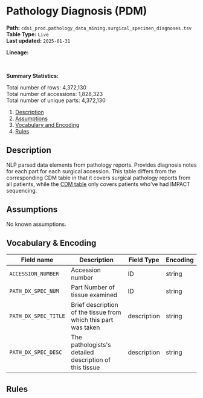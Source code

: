 # Pathology Diagnosis (PDM)

<b>Path:</b> `cdsi_prod.pathology_data_mining.surgical_specimen_diagnoses.tsv` <br/>
<b>Table Type:</b> `Live` <br/>
<b>Last updated:</b> `2025-01-31` <br/>

<b>Lineage:</b> 

<br/>

<b>Summary Statistics:</b>

Total number of rows: 4,372,130 <br/>
Total number of accessions: 1,828,323 <br/>
Total number of unique parts: 4,372,130 <br/>


1. [Description](#description)
2. [Assumptions](#assumptions)
3. [Vocabulary and Encoding](#vocabulary)
3. [Rules](#rules)


## Description <a name="description"></a>

NLP parsed data elements from pathology reports. Provides diagnosis notes for each part for each surgical accession.  This table differs from the corresponding CDM table in that it covers surgical pathology reports from all patients, while the [CDM table](https://github.com/msk-mind/datasheets-for-datasets/blob/main/clinical-data-mining/pathology_diagnoses.md) only covers patients who've had IMPACT sequencing.

## Assumptions <a name="assumptions"></a>

No known assumptions.


## Vocabulary & Encoding <a name="vocabulary"></a>

| **Field name** | **Description** | **Field Type** | **Encoding** |
|---|---|---|---|
| `ACCESSION_NUMBER` |  Accession number | ID | string |
| `PATH_DX_SPEC_NUM` | Part Number of tissue examined | ID | string |
| `PATH_DX_SPEC_TITLE` | Brief description of the tissue from which this part was taken | description | string |
| `PATH_DX_SPEC_DESC` | The pathologists's detailed description of this tissue| description | string |



## Rules <a name="rules"></a>



